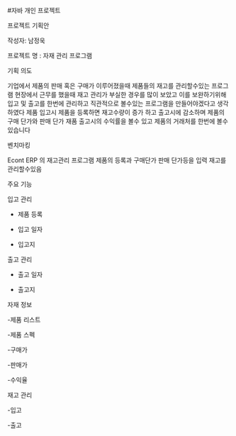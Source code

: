 #자바 개인 프로젝트 

프로젝트 기획안

작성자: 남정욱

프로젝트 명 : 자재 관리 프로그램


기획 의도 

기업에서 제품의 판매 혹은 구매가 이루어졌을때 제품들의 재고를 관리할수있는 프로그램 
현장에서 근무를 했을때 재고 관리가 부실한 경우를 많이 보았고 이를 보완하기위해 입고 및 출고를 한번에 관리하고 직관적으로 볼수있는 프로그램을 만들어야겠다고 생각하였다 
제품 입고시 제품을 등록하면 재고수량이 증가 하고 출고시에 감소하며 제품의 구매 단가와 판매 단가 재품 출고시의 수익률을 볼수 있고 제품의 거래처를 한번에 볼수 있습니다


벤치마킹 

Econt ERP 의 재고관리 프로그램
제품의 등록과 구매단가 판매 단가등을 입력 재고를 관리할수있음 


주요 기능 

입고 관리

- 제품 등록

- 입고 일자

- 입고지

출고 관리

- 출고 일자

- 출고지

자재 정보

-제품 리스트

-제품 스펙

-구매가

-판매가

-수익율

재고 관리

-입고

-출고
